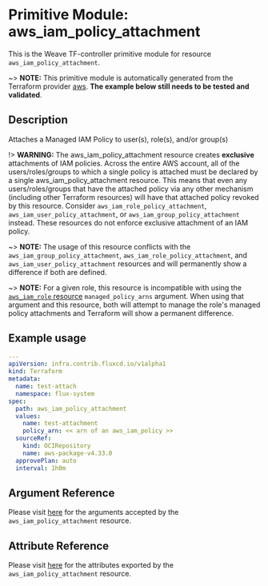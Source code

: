 
# Primitive Module: aws_iam_policy_attachment

This is the Weave TF-controller primitive module for resource `aws_iam_policy_attachment`.

~> **NOTE:** This primitive module is automatically generated from the Terraform provider [aws](https://registry.terraform.io/providers/hashicorp/aws/latest/docs/resources/iam_policy_attachment). **The example below still needs to be tested and validated**.

## Description

Attaches a Managed IAM Policy to user(s), role(s), and/or group(s)

!> **WARNING:** The aws_iam_policy_attachment resource creates **exclusive** attachments of IAM policies. Across the entire AWS account, all of the users/roles/groups to which a single policy is attached must be declared by a single aws_iam_policy_attachment resource. This means that even any users/roles/groups that have the attached policy via any other mechanism (including other Terraform resources) will have that attached policy revoked by this resource. Consider `aws_iam_role_policy_attachment`, `aws_iam_user_policy_attachment`, or `aws_iam_group_policy_attachment` instead. These resources do not enforce exclusive attachment of an IAM policy.

~> **NOTE:** The usage of this resource conflicts with the `aws_iam_group_policy_attachment`, `aws_iam_role_policy_attachment`, and `aws_iam_user_policy_attachment` resources and will permanently show a difference if both are defined.

~> **NOTE:** For a given role, this resource is incompatible with using the [`aws_iam_role` resource](/docs/providers/aws/r/iam_role.html) `managed_policy_arns` argument. When using that argument and this resource, both will attempt to manage the role's managed policy attachments and Terraform will show a permanent difference.

## Example usage

```yaml
---
apiVersion: infra.contrib.fluxcd.io/v1alpha1
kind: Terraform
metadata:
  name: test-attach
  namespace: flux-system
spec:
  path: aws_iam_policy_attachment
  values:
    name: test-attachment
    policy_arn: << arn of an aws_iam_policy >>
  sourceRef:
    kind: OCIRepository
    name: aws-package-v4.33.0
  approvePlan: auto
  interval: 1h0m
```

## Argument Reference

Please visit [here](https://registry.terraform.io/providers/hashicorp/aws/4.33.0/docs/resources/iam_policy_attachment#argument-reference) for the arguments accepted by the `aws_iam_policy_attachment` resource.

## Attribute Reference

Please visit [here](https://registry.terraform.io/providers/hashicorp/aws/4.33.0/docs/resources/iam_policy_attachment#attributes-reference) for the attributes exported by the `aws_iam_policy_attachment` resource.
